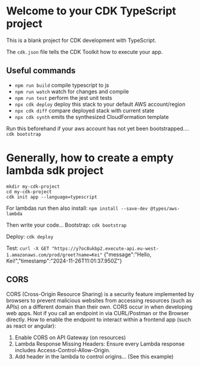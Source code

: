 # Welcome to your CDK TypeScript project

This is a blank project for CDK development with TypeScript.

The `cdk.json` file tells the CDK Toolkit how to execute your app.

## Useful commands

* `npm run build`   compile typescript to js
* `npm run watch`   watch for changes and compile
* `npm run test`    perform the jest unit tests
* `npx cdk deploy`  deploy this stack to your default AWS account/region
* `npx cdk diff`    compare deployed stack with current state
* `npx cdk synth`   emits the synthesized CloudFormation template


Run this beforehand if your aws account has not yet been bootstrapped....
`cdk bootstrap`



# Generally, how to create a empty lambda sdk project
````
mkdir my-cdk-project
cd my-cdk-project
cdk init app --language=typescript
````

For lambdas run then also install:
`npm install --save-dev @types/aws-lambda`

Then write your code...
Bootstrap:
`cdk bootstrap`

Deploy:
`cdk deploy`

Test:
`curl -X GET "https://y7oc8ukbp2.execute-api.eu-west-1.amazonaws.com/prod/greet?name=Kei"`
{"message":"Hello, Kei!","timestamp":"2024-11-26T11:01:37.950Z"}

## CORS
CORS (Cross-Origin Resource Sharing) is a security feature implemented by browsers to prevent malicious websites from accessing resources (such as APIs) on a different domain than their own.
CORS occur in when developing web apps. Not if you call an endpoint in via CURL/Postman or the Browser directly.
How to enable the endpoint to interact within a frontend app (such as react or angular):

1) Enable CORS on API Gateway (on resources)
2) Lambda Response Missing Headers: Ensure every Lambda response includes Access-Control-Allow-Origin.
3) Add header in the lambda to control origins... (See this example)
